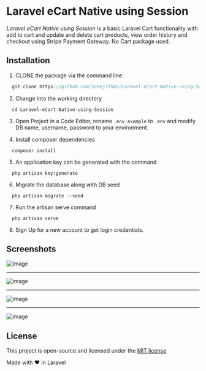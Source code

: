 Laravel eCart Native using Session
======================

_Laravel eCart Native using Session_ is a basic Laravel Cart functionality with add to cart and update and delete cart products, view order history and checkout using Stripe Payment Gateway. No Cart package used.


## Installation
1. CLONE the package via the command line:
```js
  git clone https://github.com/sreejithbs/Laravel-eCart-Native-using-Session.git
```
2. Change into the working directory
```
  cd Laravel-eCart-Native-using-Session
```
3. Open Project in a Code Editor, rename `.env.example` to `.env` and modify DB name, username, password to your environment.

4. Install composer dependencies
```
  composer install
```
5. An application key can be generated with the command
```
  php artisan key:generate
```
6. Migrate the database along with DB seed
```
  php artisan migrate --seed
```
7. Run the artisan serve command
```
  php artisan serve
```
8. Sign Up for a new account to get login credentials.


## Screenshots
![image](https://user-images.githubusercontent.com/30528898/28997931-06162284-7a3e-11e7-93a6-7d44837b9a17.png)
***
![image](https://user-images.githubusercontent.com/30528898/28997936-1fd841d4-7a3e-11e7-88db-79e6f25b39af.png)
***
![image](https://user-images.githubusercontent.com/30528898/28997943-3c497a2c-7a3e-11e7-8ffd-2cc31f2a6899.png)
***
![image](https://user-images.githubusercontent.com/30528898/28997946-488019b8-7a3e-11e7-8f06-b209f203178c.png)


## License
This project is open-source and licensed under the [MIT license](http://opensource.org/licenses/MIT)

Made with &#10084; in Laravel

